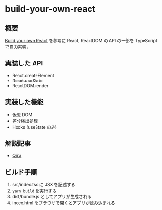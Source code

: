 # build-your-own-react

## 概要

[Build your own React](https://pomb.us/build-your-own-react/) を参考に React, ReactDOM の API の一部を TypeScript で自力実装。

## 実装した API

- React.createElement
- React.useState
- ReactDOM.render

## 実装した機能

- 仮想 DOM
- 差分検出処理
- Hooks (useState のみ)

## 解説記事

- [Qiita](https://qiita.com/KensukeTakahara/items/9c54e68fea06ce3e4efe)

## ビルド手順

1. src/index.tsx に JSX を記述する
1. `yarn build` を実行する
1. dist/bundle.js としてアプリが生成される
1. index.html をブラウザで開くとアプリが読み込まれる

